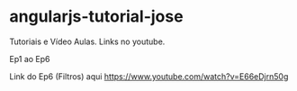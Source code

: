 # angularjs-tutorial-jose
Tutoriais e Vídeo Aulas. Links no youtube.

Ep1 ao Ep6

Link do Ep6 (Filtros) aqui <a href="https://www.youtube.com/watch?v=E66eDjrn50g">https://www.youtube.com/watch?v=E66eDjrn50g</a>

